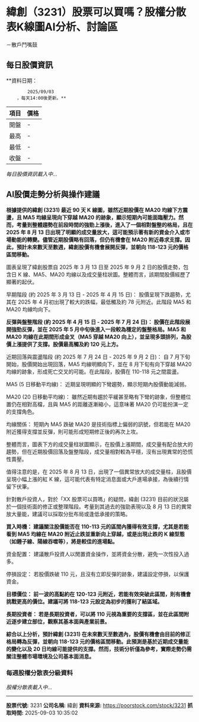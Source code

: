 # 緯創（3231）股票可以買嗎？股權分散表K線圖AI分析、討論區
－散戶鬥嘴鼓

## 每日股價資訊

**資料日期：
        
            2025/09/03
        ，每天14:00後更新。**

| 項目 | 價格 |
|------|------|
| 開盤 | - |
| 最高 | - |
| 最低 | - |
| 收盤 | - |

*每日股價資訊載入中...*

## AI股價走勢分析與操作建議

**根據提供的緯創 (3231) 最近 90 天 K 線圖，雖然近期股價在 MA20 均線下方震盪，且 MA5 均線呈現向下穿越 MA20 的跡象，顯示短期內可能面臨壓力。然而，考量到整體趨勢在前段時間的強勁上漲後，進入了一個相對盤整的格局，且在 2025 年 8 月 13 日出現了明顯的成交量放大，這可能預示著有新的資金介入或市場動能的轉變。儘管近期股價略有回落，但仍有機會在 MA20 附近尋求支撐。因此，預計未來數天至數週，緯創股價有機會展開反彈，並朝向 118-123 元的價格區間移動。**

圖表呈現了緯創股票自 2025 年 3 月 13 日至 2025 年 9 月 2 日的股價走勢，包含日 K 線、MA5、MA20 均線以及成交量柱狀圖。整體而言，該期間股價經歷了顯著的起伏。

早期階段 (約 2025 年 3 月 13 日 - 2025 年 4 月 15 日)： 股價呈現下跌趨勢，尤其在 2025 年 4 月初出現了較大的跌幅，最低觸及約 78 元附近。此階段 MA5 和 MA20 均線均向下。

**反彈與盤整階段 (約 2025 年 4 月 15 日 - 2025 年 7 月 24 日)： 股價在此階段展開強勁反彈，並在 2025 年 5 月中旬後進入一段較為穩定的盤整格局。MA5 和 MA20 均線在此期間形成金叉（MA5 穿越 MA20 向上），並呈現多頭排列，為股價上漲提供了支撐。股價最高觸及約 120 元上方。**

近期回落與震盪階段 (約 2025 年 7 月 24 日 - 2025 年 9 月 2 日)： 自 7 月下旬開始，股價開始出現回落，MA5 均線明顯向下，並在 8 月下旬有向下穿越 MA20 均線的跡象，形成死亡交叉的可能。在此階段，股價在 110-118 元之間震盪。

MA5 (5 日移動平均線)： 近期呈現明顯的下彎趨勢，顯示短期內股價動能減弱。

MA20 (20 日移動平均線)： 雖然近期有趨於平緩甚至略有下彎的跡象，但整體位置仍在相對高檔，且與 MA5 的距離逐漸縮小，這意味著 MA20 仍可能扮演一定的支撐角色。

均線關係： 短期內 MA5 跌破 MA20 是技術指標上偏弱的訊號，但若能在 MA20 附近獲得支撐並反彈，則可能形成短期修正後的再次上攻。

整體而言，圖表下方的成交量柱狀圖顯示，在股價上漲期間，成交量有配合放大的趨勢，但在近期股價回落及盤整階段，成交量相對較為平穩，沒有出現異常的恐慌性賣壓。

值得注意的是，在 2025 年 8 月 13 日，出現了一個異常放大的成交量柱，且股價呈現小幅上漲的紅 K 線，這可能代表有特定消息面或大戶進場承接，為後續行情留下伏筆。

針對散戶投資人，對於「XX 股票可以買嗎」的疑問，緯創 (3231) 目前的狀況屬於一個技術面的修正或整理階段。考量到其過去的強勁表現以及 8 月 13 日的異常放大量能，建議可以採取分批布局或逢低承接的策略。

**買入時機： 建議關注股價能否在 110-113 元的區間內獲得有效支撐，尤其是若能看到 MA5 均線在 MA20 附近止跌並重新向上穿越，或是出現止跌的 K 線型態（如錘子線、陽線吞噬等），將是較佳的進場點。**

資金配置： 建議散戶投資人以閒置資金操作，並將資金分散，避免一次性投入過多。

停損設定： 若股價跌破 110 元，且沒有立即反彈的跡象，建議設定停損，以保護資金。

**目標價位： 前一波的高點約在 120-123 元附近，若能有效突破此區間，則有機會挑戰更高的價位。建議可將 118-123 元設定為初步的獲利了結區域。**

**長期投資者： 若是長期投資者，可以將 110 元視為重要的支撐區，並在此區間附近逐步建立部位，觀察其基本面與產業前景。**

**綜合以上分析，預計緯創 (3231) 在未來數天至數週內，股價有機會由目前的修正格局轉為反彈，並朝向 118-123 元的價格區間移動。此預測是基於近期成交量能的變化以及 20 日均線可能提供的支撐。然而，技術分析僅為參考，實際走勢仍需關注整體市場環境及公司基本面消息。**

### 每週股權分散表分級資料

*股權分散表載入中...*

---

**股票代號:** 3231
**公司名稱:** 緯創
**資料來源:** https://poorstock.com/stock/3231
**抓取時間:** 2025-09-03 10:35:02